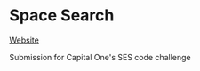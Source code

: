 # Space Search
[Website](https://philipa18.github.io/spacesearch/)

Submission for Capital One's SES code challenge
